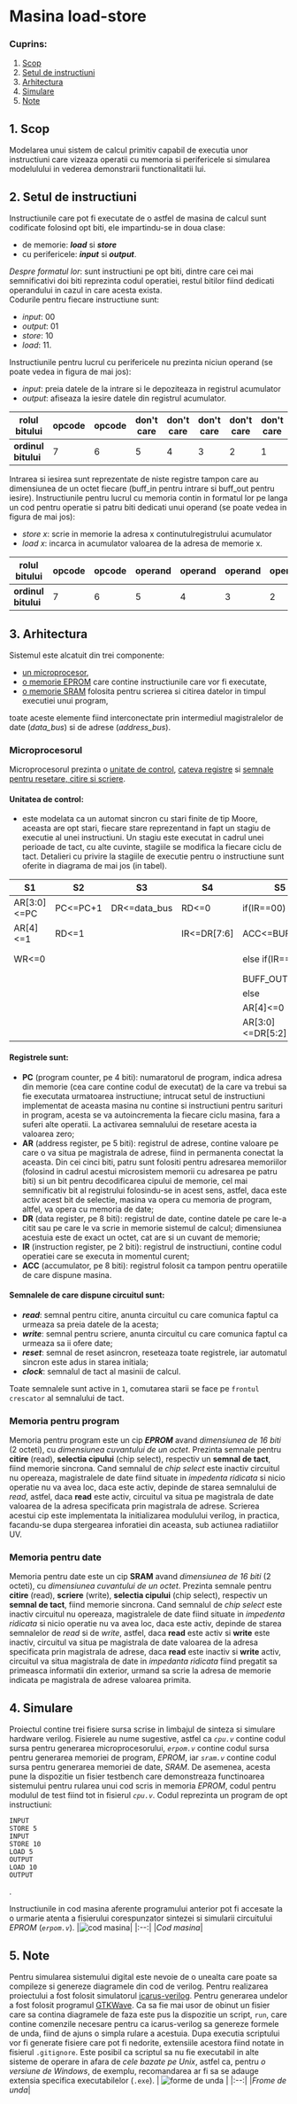 # **Masina load-store**
### **Cuprins:**
1. [Scop](#1-scop)
2. [Setul de instructiuni](#2-setul-de-instructiuni)
3. [Arhitectura](#3-arhitectura)
4. [Simulare](#4-simulare)
5. [Note](#5-note)
## **1. Scop**
Modelarea unui sistem de calcul primitiv capabil de executia unor instructiuni care vizeaza operatii cu memoria si perifericele si simularea modelulului in vederea demonstrarii functionalitatii lui.


## **2. Setul de instructiuni**
Instructiunile care pot fi executate de o astfel de masina de calcul sunt codificate folosind opt biti, ele impartindu-se in doua clase:
* de memorie: ***load*** si ***store***
* cu perifericele: ***input*** si ***output***.

*Despre formatul lor*: sunt instructiuni pe opt biti, dintre care cei mai semnificativi doi biti reprezinta codul operatiei, restul bitilor fiind dedicati operandului in cazul in care acesta exista.\
Codurile pentru fiecare instructiune sunt:
- *input*:	00
- *output*:	01
- *store*:	10
- *load*:	11.

Instructiunile pentru lucrul cu perifericele nu prezinta niciun operand (se poate vedea in figura de mai jos):
- *input*: preia datele de la intrare si le depoziteaza in registrul acumulator
- *output*: afiseaza la iesire datele din registrul acumulator.

| rolul bitului        | opcode | opcode | don't care | don't care | don't care | don't care | don't care | don't care |
| ----------------     | ------ | ------ | ---------- | ---------- | ---------- | ---------- | ---------- | ---------- |
| **ordinul bitului**  | 7      | 6      | 5          | 4          | 3          | 2          | 1          | 0          |

Intrarea si iesirea sunt reprezentate de niste registre tampon care au dimensiunea de un octet fiecare (buff_in pentru intrare si buff_out pentru iesire).
Instructiunile pentru lucrul cu memoria contin in formatul lor pe langa un cod pentru operatie si patru biti dedicati unui operand (se poate vedea in figura de mai jos):
* *store x*: scrie in memorie la adresa x continutulregistrului acumulator
* *load x*: incarca in acumulator valoarea de la adresa de memorie x.
  
| rolul bitului        | opcode | opcode | operand    | operand    | operand    | operand    | don't care | don't care |
| ----------------     | ------ | ------ | ---------- | ---------- | ---------- | ---------- | ---------- | ---------- |
| **ordinul bitului**  | 7      | 6      | 5          | 4          | 3          | 2          | 1          | 0          |
## **3. Arhitectura**
Sistemul este alcatuit din trei componente:
- [un microprocesor](#microprocesorul),
- [o memorie EPROM](#memoria-pentru-program) care contine instructiunile care vor fi executate,
-  [o memorie SRAM](#memoria-pentru-date) folosita pentru scrierea si citirea datelor in timpul executiei unui program,

toate aceste elemente fiind interconectate prin intermediul magistralelor de date (*data_bus*) si de adrese (*address_bus*).
### **Microprocesorul**
Microprocesorul prezinta o [unitate de control](#unitatea-de-control), [cateva registre](#registrele-sunt) si [semnale pentru resetare, citire si scriere](#semnalele-de-care-dispune-circuitul-sunt).
#### **Unitatea de control**:
- este modelata ca un automat sincron cu stari finite de tip Moore, aceasta are opt stari, fiecare stare reprezentand in fapt un stagiu de executie al unei instructiuni. Un stagiu este executat in cadrul unei perioade de tact, cu alte cuvinte, stagiile se modifica la fiecare ciclu de tact. Detalieri cu privire la stagiile de executie pentru o instructiune sunt oferite in diagrama de mai jos (in tabel).

|  S1       |  S2    |  S3        |  S4       |  S5              |  S6            |  S7           |  S8      |
| ----      | ----   | ----       | ----      | ----             | ----           | ----          | ----     |
|AR[3:0]<=PC|PC<=PC+1|DR<=data_bus|RD<=0      |if(IR==00)        |if(IR==10)      |if(IR==10)     |if(IR==11)|
|AR[4]<=1   |RD<=1   |            |IR<=DR[7:6]| ACC<=BUFF_IN     | DR<=ACC        | WR<=1         | ACC<=DR  |
|WR<=0      |        |            |           |else if(IR==01)   |else if(IR==11) |else if(IR==11)|          |
|           |        |            |      	  | BUFF_OUT<=ACC    | RD<=1          | DR<=data_bus  |          |
|           |        |            |           |else              |                |               |          |
|           |        |            |           | AR[4]<=0         |                |               |          |
|           |        |            |           | AR[3:0]<=DR[5:2] |                |               |          |

#### **Registrele sunt:**
- **PC** (program counter, pe 4 biti): numaratorul de program, indica adresa din memorie (cea care contine codul de executat) de la care va trebui sa fie executata urmatoarea instructiune; intrucat setul de instructiuni implementat de aceasta masina nu contine si instructiuni pentru sarituri in program, acesta se va autoincrementa la fiecare ciclu masina, fara a suferi alte operatii. La activarea semnalului de resetare acesta ia valoarea zero;
- **AR** (address register, pe 5 biti): registrul de adrese, contine valoare pe care o va situa pe magistrala de adrese, fiind in permanenta conectat la aceasta. Din cei cinci biti, patru sunt folositi pentru adresarea memoriilor (folosind in cadrul acestui microsistem memorii cu adresarea pe patru biti) si un bit pentru decodificarea cipului de memorie, cel mai semnificativ bit al registrului folosindu-se in acest sens, astfel, daca este activ acest bit de selectie, masina va opera cu memoria de program, altfel, va opera cu memoria de date;
- **DR** (data register, pe 8 biti): registrul de date, contine datele pe care le-a citit sau pe care le va scrie in memorie sistemul de calcul; dimensiunea acestuia este de exact un octet, cat are si un cuvant de memorie;
- **IR** (instruction register, pe 2 biti): registrul de instructiuni, contine codul operatiei care se executa in momentul curent;
- **ACC** (accumulator, pe 8 biti): registrul folosit ca tampon pentru operatiile de care dispune masina.
#### **Semnalele de care dispune circuitul sunt:**
- ***read***: semnal pentru citire, anunta circuitul cu care comunica faptul ca urmeaza sa preia datele de la acesta;
- ***write***: semnal pentru scriere, anunta circuitul cu care comunica faptul ca urmeaza sa ii ofere date;
- ***reset***: semnal de reset asincron, reseteaza toate registrele, iar automatul sincron este adus in starea initiala;
- ***clock***: semnalul de tact al masinii de calcul.

Toate semnalele sunt active in ``1``, comutarea starii se face pe ``frontul crescator`` al semnalului de tact.
### **Memoria pentru program**
Memoria pentru program este un cip ***EPROM*** avand *dimensiunea de 16 biti* (2 octeti), cu *dimensiunea cuvantului de un octet*. Prezinta semnale pentru **citire** (read), **selectia cipului** (chip select), respectiv un **semnal de tact**, fiind memorie sincrona. Cand semnalul de *chip select* este inactiv circuitul nu opereaza, magistralele de date fiind situate in *impedenta ridicata* si nicio operatie nu va avea loc, daca este activ, depinde de starea semnalului de *read*, astfel, daca **read** este activ, circuitul va situa pe magistrala de date valoarea de la adresa specificata prin magistrala de adrese. Scrierea acestui cip este implementata la initializarea modulului verilog, in practica, facandu-se dupa stergearea inforatiei din aceasta, sub actiunea radiatiilor UV.
### **Memoria pentru date**
Memoria pentru date este un cip **SRAM** avand *dimensiunea de 16 biti* (2 octeti), cu *dimensiunea cuvantului de un octet*. Prezinta semnale pentru **citire** (read), **scriere** (write), **selectia cipului** (chip select), respectiv un **semnal de tact**, fiind memorie sincrona. Cand semnalul de *chip select* este inactiv circuitul nu opereaza, magistralele de date fiind situate in *impedenta ridicata* si nicio operatie nu va avea loc, daca este activ, depinde de starea semnalelor de *read* si de *write*, astfel, daca **read** este activ si **write** este inactiv, circuitul va situa pe magistrala de date valoarea de la adresa specificata prin magistrala de adrese, daca **read** este inactiv si **write** activ, circuitul va situa magistrala de date in *impedanta ridicata* fiind pregatit sa primeasca informatii din exterior, urmand sa scrie la adresa de memorie indicata pe magistrala de adrese valoarea primita.

## **4. Simulare**
Proiectul contine trei fisiere sursa scrise in limbajul de sinteza si simulare hardware verilog. Fisierele au nume sugestive, astfel ca *``cpu.v``* contine codul sursa pentru generarea microprocesorului, *``erpom.v``* contine codul sursa pentru generarea memoriei de program, *EPROM*, iar *``sram.v``* contine codul sursa pentru generarea memoriei de date, *SRAM*. De asemenea, acesta pune la dispozitie un fisier testbench care demonstreaza functinoarea sistemului pentru rularea unui cod scris in memoria *EPROM*, codul pentru modulul de test fiind tot in fisierul *``cpu.v``*. Codul reprezinta un program de opt instructiuni:
```
INPUT
STORE 5
INPUT
STORE 10
LOAD 5
OUTPUT
LOAD 10
OUTPUT
```
.

Instructiunile in cod masina aferente programului anterior pot fi accesate la o urmarie atenta a fisierului corespunzator sintezei si simularii circuitului *EPROM* (*``erpom.v``*).
|![cod masina](pictures/cod.png)|
|:--:|
|<i>Cod masina</i>|

## **5. Note**
Pentru simularea sistemului digital este nevoie de o unealta care poate sa compileze si genereze diagramele din cod de verilog. Pentru realizarea proiectului a fost folosit simulatorul [icarus-verilog](http://iverilog.icarus.com/). Pentru generarea undelor a fost folosit programul [GTKWave](http://gtkwave.sourceforge.net/). Ca sa fie mai usor de obinut un fisier care sa contina diagramele de faza este pus la dispozitie un script, ``run``, care contine comenzile necesare pentru ca icarus-verilog sa  genereze formele de unda, fiind de ajuns o simpla rulare a acestuia. Dupa executia scriptului vor fi generate fisiere care pot fi nedorite, extensiile acestora fiind notate in fisierul ``.gitignore``. Este posibil ca scriptul sa nu fie executabil in alte sisteme de operare in afara de *cele bazate pe Unix*, astfel ca, pentru *o versiune de Windows*, de exemplu, recomandarea ar fi sa se adauge extensia specifica executabilelor (``.exe``).
| ![forme de unda](pictures/wave.png) |
|:--:|
|<i>Frome de unda</i>|
